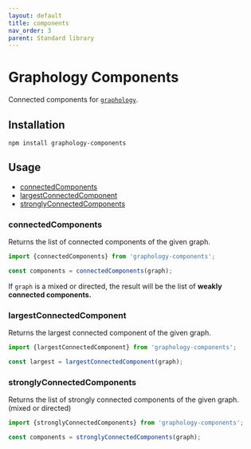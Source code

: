 ```yaml
---
layout: default
title: components
nav_order: 3
parent: Standard library
---
```


# Graphology Components

Connected components for [`graphology`](..).

## Installation

```
npm install graphology-components
```

## Usage

- [connectedComponents](#connectedcomponents)
- [largestConnectedComponent](#largestconnectedcomponent)
- [stronglyConnectedComponents](#stronglyconnectedcomponents)

### connectedComponents

Returns the list of connected components of the given graph.

```js
import {connectedComponents} from 'graphology-components';

const components = connectedComponents(graph);
```

If `graph` is a mixed or directed, the result will be the list of **weakly connected components.**

### largestConnectedComponent

Returns the largest connected component of the given graph.

```js
import {largestConnectedComponent} from 'graphology-components';

const largest = largestConnectedComponent(graph);
```

### stronglyConnectedComponents

Returns the list of strongly connected components of the given graph. (mixed or directed)

```js
import {stronglyConnectedComponents} from 'graphology-components';

const components = stronglyConnectedComponents(graph);
```

